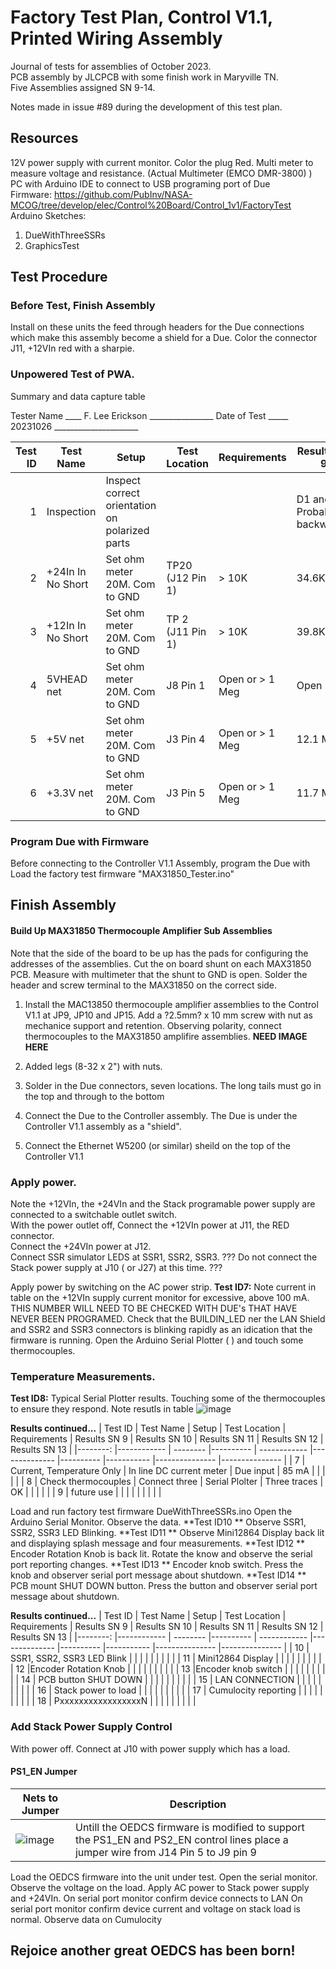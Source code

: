 # Factory Test Plan, Control V1.1, Printed Wiring Assembly
Journal of tests for assemblies of October 2023.  
PCB assembly by JLCPCB with some finish work in Maryville TN.  
Five Assemblies assigned SN 9-14.  

Notes made in issue #89 during the development of this test plan.

## Resources
12V power supply with current monitor. Color the plug Red. 
Multi meter to measure voltage and resistance.  (Actual Multimeter (EMCO DMR-3800) )  
PC with Arduino IDE to connect to USB programing port of Due  
Firmware: https://github.com/PubInv/NASA-MCOG/tree/develop/elec/Control%20Board/Control_1v1/FactoryTest  
Arduino Sketches: 
1. DueWithThreeSSRs
2. GraphicsTest

## Test Procedure
### Before Test, Finish Assembly
Install on these units the feed through headers for the Due connections which make this assembly become a shield for a Due.
Color the connector J11, +12VIn red with a sharpie.


### Unpowered Test of PWA.

Summary and data capture table

Tester Name ____ F. Lee Erickson ________________
Date of Test _____ 20231026 _____________________

| Test ID 	| Test Name       	| Setup                                          	| Test Location 	| Requirements    	| Results SN 9 	| Results SN 10 	| Results SN 11 	| Results SN 12 	| Results SN 13 	|
|--------:	|-----------------	|------------------------------------------------	|---------------	|-----------------	|--------------	|---------------	|---------------	|---------------	|---------------	|
|       1 	| Inspection      	| Inspect correct orientation on polarized parts 	|               	|                 	|      D1 and D2 Probably backwards. |               	|               	|               	|               	|
|       2 	| +24In In No Short 	| Set ohm meter 20M. Com to GND                  	| TP20 (J12 Pin 1)   	|  > 10K 	|  34.6K  	|  34.6K        	|     34.5K  	|  34.6K       	|               	|
|       3 	| +12In In No Short 	| Set ohm meter 20M. Com to GND                  	| TP 2 (J11 Pin 1) |   > 10K 	 |    39.8K |  39.9K      	|   39.8K         |   39.8k      	|               	|
|       4 	| 5VHEAD net      	| Set ohm meter 20M. Com to GND                  	| J8 Pin 1 | Open or > 1 Meg 	|     Open |       Open   	|      Open     	|      Open   	|               	|
|       5 	| +5V net         	| Set ohm meter 20M. Com to GND                  	| J3 Pin 4 | Open or > 1 Meg 	|     12.1 Meg |      Open   	|        Open 	| 2.4K (Issue #126 https://github.com/PubInv/NASA-MCOG/issues/126) |       	|
|       6 	| +3.3V net       	| Set ohm meter 20M. Com to GND                  	| J3 Pin 5 | Open or > 1 Meg 	|   11.7 Meg |         Open    	|         Open     	|         Open     	|               	|



### Program Due with Firmware
Before connecting to the Controller V1.1 Assembly, program the Due with Load the factory test firmware "MAX31850_Tester.ino" 

## Finish Assembly

#### Build Up MAX31850 Thermocouple Amplifier Sub Assemblies
Note that the side of the board to be up has the pads for configuring the addresses of the assemblies. 
Cut the on board shunt on each MAX31850 PCB. Measure with multimeter that the shunt to GND is open.
Solder the header and screw terminal to the MAX31850 on the correct side.

1. Install the MAC13850 thermocouple amplifier assemblies to the Control V1.1 at JP9, JP10 and JP15.
Add a ?2.5mm? x 10 mm screw with nut as mechanice support and retention.
Observing polarity, connect thermocouples to the MAX31850 amplifire assemblies. 
**NEED IMAGE HERE**

2. Added legs (8-32 x 2") with nuts.
3. Solder in the Due connectors, seven locations.  The long tails must go in the top and through to the bottom
4. Connect the Due to the Controller assembly.  The Due is under the Controller V1.1 assembly as a "shield".
5. Connect the Ethernet W5200 (or similar) sheild on the top of the Controller V1.1

### Apply power. 
Note the +12VIn, the +24VIn and the Stack programable power supply are connected to a switchable outlet switch.  
With the power outlet off, 
Connect the +12VIn power at J11, the RED connector.  
Connect the  +24VIn power at J12.  
Connect SSR simulator LEDS at  SSR1, SSR2, SSR3.
??? Do not connect the Stack power supply at J10 ( or J27) at this time. ???

Apply power by switching on the AC power strip.
**Test ID7:** Note current in table on the +12VIn supply current monitor for excessive, above 100 mA.  THIS NUMBER WILL NEED TO BE CHECKED WITH DUE's THAT HAVE NEVER BEEN PROGRAMED.
Check that the BUILDIN_LED ner the LAN Shield and SSR2 and SSR3 connectors is blinking rapidly as an idication that the firmware is running.
Open the Arduino Serial Plotter (<Ctrl> <Shift> <L>) and touch some thermocouples.
### Temperature Measurements.
**Test ID8:** Typical Serial Plotter results. Touching some of the thermocouples to ensure they respond.
Note resutls in table
![image](https://github.com/PubInv/NASA-MCOG/assets/5836181/e4f5bb6a-2a47-4039-8720-b6846f36b7f7)

**Results continued...**
| Test ID 	| Test Name  | Setup | Test Location | Requirements  | Results SN 9 | Results SN 10 | Results SN 11 | Results SN 12 | Results SN 13 	|
|--------:	|------------ | -------- |---------- | ------------	|--------------	|----------	|----------- |--------------- |--------------- |
|      7 | Current, Temperature Only  | In line DC current meter |    Due input |  85 mA |             |             |             |         |
|      8 | Check thermocouples  | Connect three |   Serial Plolter |  Three traces |   OK   |             |             |             |         |
|      9 | future use  |  |      |               |             |             |             |         |            |


Load and run factory test firmware DueWithThreeSSRs.ino
Open the Arduino Serial Monitor. Observe the data.
**Test ID10 ** Observe SSR1, SSR2, SSR3 LED Blinking.
**Test ID11 ** Observe Mini12864 Display back lit and displaying splash message and four measurements.
**Test ID12 ** Encoder Rotation Knob is back lit. Rotate the know and observe the serial port reporting changes.
**Test ID13 ** Encoder knob switch. Press the knob and observer serial port message about shutdown.
**Test ID14 ** PCB mount SHUT DOWN button. Press the button and observer serial port message about shutdown.


**Results continued...**
| Test ID 	| Test Name  | Setup | Test Location | Requirements  | Results SN 9 | Results SN 10 | Results SN 11 | Results SN 12 | Results SN 13 	|
|--------:	|------------ | -------- |---------- | ------------	|--------------	|----------	|----------- |--------------- |--------------- |
|      10 | SSR1, SSR2, SSR3 LED Blink  |  |      |               |             |             |             |         |            |
|      11 | Mini12864 Display           |  |      |               |             |             |             |         |            |
|      12 |Encoder Rotation Knob        |  |      |               |             |             |             |         |            |
|      13 |Encoder knob switch          |  |      |               |             |             |             |         |            |
|      14 | PCB button SHUT DOWN        |  |      |               |             |             |             |         |            |
|      15 | LAN CONNECTION              |  |      |               |             |             |             |         |            |
|      16 | Stack power to load         |  |      |               |             |             |             |         |            |
|      17 | Cumulocity reporting        |  |      |               |             |             |             |         |            |
|      18 | PxxxxxxxxxxxxxxxxxN         |  |      |               |             |             |             |         |            |

### Add Stack Power Supply Control 
With power off.
Connect at J10 with power supply which has a load.
#### PS1_EN Jumper

| Nets to Jumper 	| Description  |
|--------	|------------ |
| ![image](https://github.com/PubInv/NASA-MCOG/assets/5836181/106d175e-e942-4e01-a3b8-b7b6f470ea7f) | Untill the OEDCS firmware is modified to support the PS1_EN and PS2_EN control lines place a jumper wire from J14 Pin 5 to J9 pin 9   |

Load the OEDCS firmware into the unit under test.
Open the serial monitor.
Observe the voltage on the load.
Apply AC power to Stack power supply and +24VIn.
On serial port monitor confirm device connects to LAN
On serial port monitor confirm device current and voltage on stack load is normal.
Observe data on Cumulocity

## Rejoice another great OEDCS has been born!


